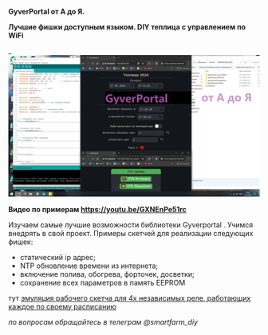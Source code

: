 **GyverPortal от А до Я.**


**Лучшие фишки доступным языком. DIY теплица с управлением по WiFi**


_
![КДПВ](https://github.com/nicelight/GyverPortal_best_examples/blob/main/!GREENHOUSE_STEPS/oblojka.png)


**Видео по примерам https://youtu.be/GXNEnPe51rc**


Изучаем самые лучшие возможности библиотеки Gyverportal . Учимся внедрять в свой проект. Примеры скетчей для реализации следующих фишек:
- статический ip адрес;
- NTP обновление времени из интернета;
- включение полива, обогрева, форточек, досветки;
- сохранение всех параметров в память EEPROM 


тут [эмуляция рабочего скетча для 4х независимых реле, работающих каждое по своему расписанию](https://wokwi.com/projects/389450801370869761)


_по вопросам обращайтесь в телеграм @smartfarm_diy_

